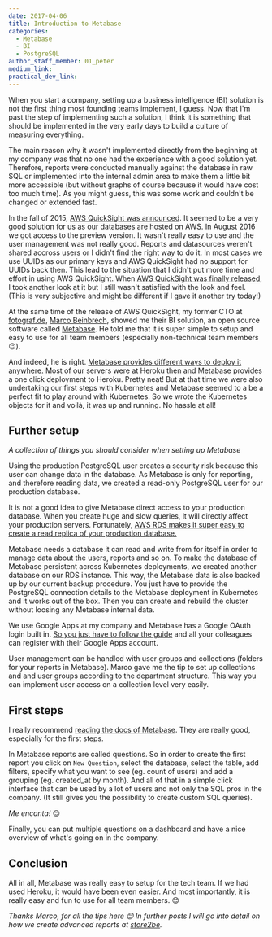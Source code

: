 ```yaml
---
date: 2017-04-06
title: Introduction to Metabase
categories:
  - Metabase
  - BI
  - PostgreSQL
author_staff_member: 01_peter
medium_link:
practical_dev_link:
---
```


When you start a company, setting up a business intelligence (BI) solution is not the first thing most founding teams
implement, I guess. Now that I'm past the step of implementing such a solution, I think it is something that should
be implemented in the very early days to build a culture of measuring everything.

The main reason why it wasn't implemented directly from the beginning at my company was that no one had the
experience with a good solution yet. Therefore, reports were conducted manually against the database in raw SQL
or implemented into the internal admin area to make them a little bit more accessible (but without graphs of course
because it would have cost too much time). As you might guess, this was some work and couldn't be changed or extended fast.

In the fall of 2015, [AWS QuickSight was announced](https://aws.amazon.com/blogs/aws/amazon-quicksight-fast-easy-to-use-business-intelligence-for-big-data-at-110th-the-cost-of-traditional-solutions/).
It seemed to be a very good solution for us as our databases are hosted on AWS. In August 2016 we got access to
the preview version. It wasn't really easy to use and the user management was not really good. Reports and datasources
weren't shared accross users or I didn't find the right way to do it. In most cases we use UUIDs as our primary keys and
AWS QuickSight had no support for UUIDs back then. This lead to the situation that I didn't put more time and effort in
using AWS QuickSight. When [AWS QuickSight was finally released](https://aws.amazon.com/blogs/aws/amazon-quicksight-now-generally-available-fast-easy-to-use-business-analytics-for-big-data/),
I took another look at it but I still wasn't satisfied with the look and feel.
(This is very subjective and might be different if I gave it another try today!)

At the same time of the release of AWS QuickSight, my former CTO at [fotograf.de](https://www.fotograf.de),
[Marco Beinbrech](https://github.com/beinbm), showed me their BI solution, an open source software called [Metabase](http://www.metabase.com/).
He told me that it is super simple to setup and easy to use for all team members (especially non-technical team members 😉).

And indeed, he is right. [Metabase provides different ways to deploy it anywhere.](http://www.metabase.com/start/) Most
of our servers were at Heroku then and Metabase provides a one click deployment to Heroku. Pretty neat! But at that
time we were also undertaking our first steps with Kubernetes and Metabase seemed to a be a perfect fit to play around with
Kubernetes. So we wrote the Kubernetes objects for it and voilà, it was up and running. No hassle at all!


## Further setup

_A collection of things you should consider when setting up Metabase_

Using the production PostgreSQL user creates a security risk because this user can change data in the database. As
Metabase is only for reporting, and therefore reading data, we created a read-only PostgreSQL user for our
production database.

It is not a good idea to give Metabase direct access to your production database. When you create huge and slow queries,
it will directly affect your production servers. Fortunately, [AWS RDS makes it super easy to create a read replica
of your production database.](https://aws.amazon.com/rds/details/read-replicas/)

Metabase needs a database it can read and write from for itself in order to manage data about the users, reports and so
on. To make the database of Metabase persistent across Kubernetes deployments, we created another database on our
RDS instance. This way, the Metabase data is also backed up by our current backup procedure. You just have to
provide the PostgreSQL connection details to the Metabase deployment in Kubernetes and it works out of the box.
Then you can create and rebuild the cluster without loosing any Metabase internal data.

We use Google Apps at my company and Metabase has a Google OAuth login built in. [So you just have to follow the guide](http://www.metabase.com/docs/v0.23.1/administration-guide/10-single-sign-on.html)
and all your colleagues can register with their Google Apps account.

User management can be handled with user groups and collections (folders for your reports in Metabase). Marco gave me
the tip to set up collections and and user groups according to the department structure. This way you can implement
user access on a collection level very easily.


## First steps

I really recommend [reading the docs of Metabase](http://www.metabase.com/docs/v0.23.1/). They are really good,
especially for the first steps.

In Metabase reports are called questions. So in order to create the first report you click on `New Question`, select
the database, select the table, add filters, specify what you want to see (eg. count of users) and add a grouping
(eg. created_at by month). And all of that in a simple click interface that can be used by a lot of users and not only the
SQL pros in the company. (It still gives you the possibility to create custom SQL queries).

_Me encanta!_ 😊

Finally, you can put multiple questions on a dashboard and have a nice overview of what's going on in the company.


## Conclusion

All in all, Metabase was really easy to setup for the tech team. If we had used Heroku, it would have been even easier.
And most importantly, it is really easy and fun to use for all team members. 😊


_Thanks Marco, for all the tips here 😊 In further posts I will go into detail on how we create advanced reports at
[store2be](https://www.store2be.com)._
